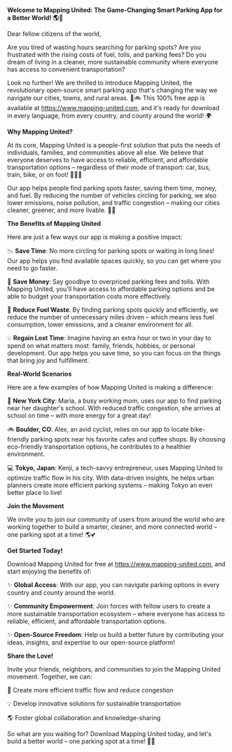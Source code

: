 **Welcome to Mapping United: The Game-Changing Smart Parking App for a Better World! 🌎🚗**

Dear fellow citizens of the world,

Are you tired of wasting hours searching for parking spots? Are you frustrated with the rising costs of fuel, tolls, and parking fees? Do you dream of living in a cleaner, more sustainable community where everyone has access to convenient transportation?

Look no further! We are thrilled to introduce Mapping United, the revolutionary open-source smart parking app that's changing the way we navigate our cities, towns, and rural areas. 🌆🚲 This 100% free app is available at https://www.mapping-united.com, and it's ready for download in every language, from every country, and county around the world! 🌍

**Why Mapping United?**

At its core, Mapping United is a people-first solution that puts the needs of individuals, families, and communities above all else. We believe that everyone deserves to have access to reliable, efficient, and affordable transportation options – regardless of their mode of transport: car, bus, train, bike, or on foot! 🚴‍♀️🚌

Our app helps people find parking spots faster, saving them time, money, and fuel. By reducing the number of vehicles circling for parking, we also lower emissions, noise pollution, and traffic congestion – making our cities cleaner, greener, and more livable. 🌿💚

**The Benefits of Mapping United**

Here are just a few ways our app is making a positive impact:

📉 **Save Time**: No more circling for parking spots or waiting in long lines! Our app helps you find available spaces quickly, so you can get where you need to go faster.

💸 **Save Money**: Say goodbye to overpriced parking fees and tolls. With Mapping United, you'll have access to affordable parking options and be able to budget your transportation costs more effectively.

🚗 **Reduce Fuel Waste**: By finding parking spots quickly and efficiently, we reduce the number of unnecessary miles driven – which means less fuel consumption, lower emissions, and a cleaner environment for all.

💡 **Regain Lost Time**: Imagine having an extra hour or two in your day to spend on what matters most: family, friends, hobbies, or personal development. Our app helps you save time, so you can focus on the things that bring joy and fulfillment.

**Real-World Scenarios**

Here are a few examples of how Mapping United is making a difference:

🌆 **New York City**: Maria, a busy working mom, uses our app to find parking near her daughter's school. With reduced traffic congestion, she arrives at school on time – with more energy for a great day!

🚲 **Boulder, CO**: Alex, an avid cyclist, relies on our app to locate bike-friendly parking spots near his favorite cafes and coffee shops. By choosing eco-friendly transportation options, he contributes to a healthier environment.

💻 **Tokyo, Japan**: Kenji, a tech-savvy entrepreneur, uses Mapping United to optimize traffic flow in his city. With data-driven insights, he helps urban planners create more efficient parking systems – making Tokyo an even better place to live!

**Join the Movement**

We invite you to join our community of users from around the world who are working together to build a smarter, cleaner, and more connected world – one parking spot at a time! 🌎💕

**Get Started Today!**

Download Mapping United for free at https://www.mapping-united.com, and start enjoying the benefits of:

✨ **Global Access**: With our app, you can navigate parking options in every country and county around the world.

✨ **Community Empowerment**: Join forces with fellow users to create a more sustainable transportation ecosystem – where everyone has access to reliable, efficient, and affordable transportation options.

✨ **Open-Source Freedom**: Help us build a better future by contributing your ideas, insights, and expertise to our open-source platform!

**Share the Love!**

Invite your friends, neighbors, and communities to join the Mapping United movement. Together, we can:

🌟 Create more efficient traffic flow and reduce congestion

💡 Develop innovative solutions for sustainable transportation

🌎 Foster global collaboration and knowledge-sharing

So what are you waiting for? Download Mapping United today, and let's build a better world – one parking spot at a time! 🚗💖
